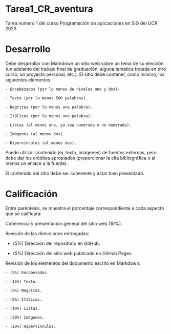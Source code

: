 # Tarea1_CR_aventura
Tarea numero 1 del curso Programación de aplicaciones en SIG del UCR 2023
# Desarrollo

Debe desarrollar con Markdown un sitio web sobre un tema de su elección (un adelanto del trabajo final de graduación, alguna temática tratada en otro curso, un proyecto personal, etc.). El sitio debe contener, como mínimo, los siguientes elementos:

    - Encabezados (por lo menos de niveles uno y dos).

    - Texto (por lo menos 500 palabras).

    - Negritas (por lo menos una palabra).

    - Itálicas (por lo menos una palabra).

    - Listas (al menos una, ya sea numerada o no numerada).

    - Imágenes (al menos dos).

    - Hipervínculos (al menos dos).

Puede utilizar contenido (ej. texto, imágenes) de fuentes externas, pero debe dar los créditos apropiados (proporcionar la cita bibliográfica o al menos un enlace a la fuente).

El contenido del sitio debe ser coherente y estar bien presentado.

# Calificación

Entre paréntesis, se muestra el porcentaje correspondiente a cada aspecto que se calificará:

Coherencia y presentación general del sitio web (10%).

Revisión de las direcciones entregadas:

   -  (5%) Dirección del repositorio en GitHub.

   -  (5%) Dirección del sitio web publicado en GitHub Pages.

Revisión de los elementos del documento escrito en Markdown:

    - (5%) Encabezados.

    - (15%) Texto.

    - (5%) Negritas.

    - (5%) Itálicas.

    - (10%) Listas.

    - (20%) Imágenes.

    - (20%) Hipervínculos.
